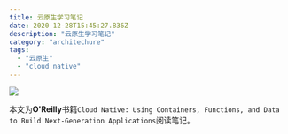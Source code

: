 ```yaml
---
title: 云原生学习笔记
date: 2020-12-28T15:45:27.836Z
description: "云原生学习笔记"
category: "architechure"
tags:
  - "云原生"
  - "cloud native"
---
```

![](./cloud-native.png)

本文为**O'Reilly**书籍`Cloud Native: Using Containers, Functions, and Data to Build Next-Generation Applications`阅读笔记。